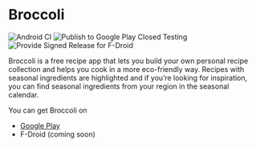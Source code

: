 # Broccoli

![Android CI](https://github.com/flauschtrud/broccoli/actions/workflows/build.yml/badge.svg)
![Publish to Google Play Closed Testing](https://github.com/flauschtrud/broccoli/actions/workflows/play-prerelease.yml/badge.svg)
![Provide Signed Release for F-Droid](https://github.com/flauschtrud/broccoli/actions/workflows/fdroid-release.yml/badge.svg)

Broccoli is a free recipe app that lets you build your own personal recipe collection and helps you cook in a more eco-friendly way.
Recipes with seasonal ingredients are highlighted and if you’re looking for inspiration, you can find seasonal ingredients from your region in the seasonal calendar.

You can get Broccoli on
- [Google Play](https://play.google.com/store/apps/details?id=com.flauschcode.broccoli)
- F-Droid (coming soon)
